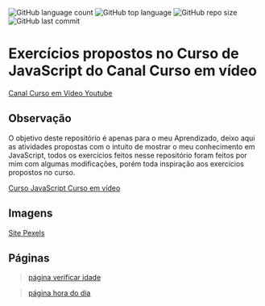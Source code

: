 ![GitHub language count](https://img.shields.io/github/languages/count/Luciopbrito/curso-guanabara-exercicios)
![GitHub top language](https://img.shields.io/github/languages/top/Luciopbrito/curso-guanabara-exercicios)
![GitHub repo size](https://img.shields.io/github/repo-size/Luciopbrito/curso-guanabara-exercicios)
![GitHub last commit](https://img.shields.io/github/last-commit/Luciopbrito/curso-guanabara-exercicios)

# Exercícios propostos no Curso de JavaScript do Canal Curso em vídeo

[Canal Curso em Vídeo Youtube](https://www.youtube.com/channel/UCrWvhVmt0Qac3HgsjQK62FQ)

## Observação

O objetivo deste repositório é apenas para o meu Aprendizado, deixo aqui as atividades propostas com o intuito de mostrar o meu conhecimento em JavaScript, todos os exercícios feitos nesse repositório foram feitos por mim com algumas modificações, porém toda inspiração aos exercícios propostos no curso.

[Curso JavaScript Curso em vídeo](https://www.youtube.com/playlist?list=PLHz_AreHm4dlsK3Nr9GVvXCbpQyHQl1o1)

## Imagens

[Site Pexels](https://www.pexels.com/)

## Páginas
> [página verificar idade](https://luciopbrito.github.io/curso-guanabara-exercicios/verificador-idade/)

> [página hora do dia](https://luciopbrito.github.io/curso-guanabara-exercicios/hora-do-dia/)
